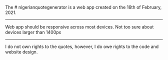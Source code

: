 The # nigerianquotegenerator is a web app created on the 16th of February, 2021. 

---
Web app should be responsive across most devices. Not too sure about devices larger than 1400px

---
I do not own rights to the quotes, however, I do owe rights to the code and website design.


